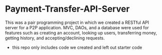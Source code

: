 # Payment-Transfer-API-Server

This was a pair programming project in which we created a RESTful API server for a P2P application. MVC, DAOs, and a database were used for features such as creating an account, looking up users, transferring money, getting history, and accepting/declining requests.

- this repo only includes code we created and left out starter code
